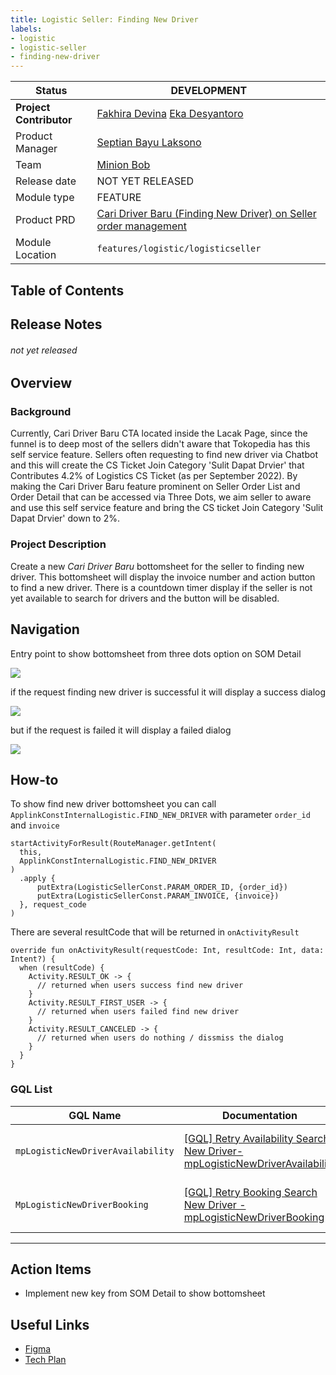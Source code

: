 ```yaml
---
title: Logistic Seller: Finding New Driver
labels:
- logistic
- logistic-seller
- finding-new-driver
---
```



| **Status** |  <!--start status:PURPLE-->DEVELOPMENT<!--end status-->  |
| --- | --- |
| **Project Contributor** | [Fakhira Devina](https://tokopedia.atlassian.net/wiki/people/61077e53b704b40068e80a8e?ref=confluence) [Eka Desyantoro](https://tokopedia.atlassian.net/wiki/people/6283196bd9ddcc006e9c7a85?ref=confluence)  |
| Product Manager | [Septian Bayu Laksono](https://tokopedia.atlassian.net/wiki/people/5df8541fa0602c0cabdce844?ref=confluence)  |
| Team |  [Minion Bob](https://tokopedia.atlassian.net/people/team/2373d8a6-1afc-4f2a-aa7a-63855c273051)  |
| Release date | <!--start status:GREY-->NOT YET RELEASED<!--end status-->  |
| Module type | <!--start status:YELLOW-->FEATURE<!--end status--> |
| Product PRD | [Cari Driver Baru (Finding New Driver) on Seller order management](/wiki/spaces/LG/pages/2057439075/Cari+Driver+Baru+%28Finding+New+Driver%29+on+Seller+Order+Management)  |
| Module Location | `features/logistic/logisticseller` |

## Table of Contents

<!--toc-->

## Release Notes

<!--start expand:dd mmm yyyy (MA-x.xxx/SA-x.xxx)-->
###### *not yet released*
<!--end expand-->

## Overview

### Background

Currently, Cari Driver Baru CTA located inside the Lacak Page, since the funnel is to deep most of the sellers didn't aware that Tokopedia has this self service feature. Sellers often requesting to find new driver via Chatbot and this will create the CS Ticket Join Category 'Sulit Dapat Drvier' that Contributes 4.2% of Logistics CS Ticket (as per September 2022). By making the Cari Driver Baru feature prominent on Seller Order List and Order Detail that can be accessed via Three Dots, we aim seller to aware and use this self service feature and bring the CS ticket Join Category 'Sulit Dapat Drvier' down to 2%.

### Project Description

Create a new *Cari Driver Baru* bottomsheet for the seller to finding new driver. This bottomsheet will display the invoice number and action button to find a new driver. There is a countdown timer display if the seller is not yet available to search for drivers and the button will be disabled.

## Navigation

Entry point to show bottomsheet from three dots option on SOM Detail

![](../res/findingnewdriver/Screen%20Shot%202022-12-13%20at%2008.36.39.png)

  
if the request finding new driver is successful it will display a success dialog

![](../res/findingnewdriver/Screen%20Shot%202022-12-13%20at%2008.37.44.png)

but if the request is failed it will display a failed dialog

![](../res/findingnewdriver/Screen%20Shot%202022-12-13%20at%2008.38.15.png)

## How-to

To show find new driver bottomsheet you can call `ApplinkConstInternalLogistic.FIND_NEW_DRIVER` with parameter `order_id` and `invoice`



```
startActivityForResult(RouteManager.getIntent(
  this,
  ApplinkConstInternalLogistic.FIND_NEW_DRIVER
)
  .apply {
      putExtra(LogisticSellerConst.PARAM_ORDER_ID, {order_id})
      putExtra(LogisticSellerConst.PARAM_INVOICE, {invoice})
  }, request_code
)
```

  
There are several resultCode that will be returned in `onActivityResult`



```
override fun onActivityResult(requestCode: Int, resultCode: Int, data: Intent?) {
  when (resultCode) {
    Activity.RESULT_OK -> {
      // returned when users success find new driver
    }
    Activity.RESULT_FIRST_USER -> {
      // returned when users failed find new driver
    }
    Activity.RESULT_CANCELED -> {
      // returned when users do nothing / dissmiss the dialog
    }
  }
}
```

### GQL List



| **GQL Name** | **Documentation** | **Description** |
| --- | --- | --- |
| `mpLogisticNewDriverAvailability` | [[GQL] Retry Availability Search New Driver- mpLogisticNewDriverAvailability](https://tokopedia.atlassian.net/wiki/spaces/LG/pages/2086543889)  | Used for sellers to get driver availability |
| `MpLogisticNewDriverBooking` | [[GQL] Retry Booking Search New Driver - mpLogisticNewDriverBooking](https://tokopedia.atlassian.net/wiki/spaces/LG/pages/2086805947)  | Used for sellers to search new driver |



---

## Action Items

- Implement new key from SOM Detail to show bottomsheet

## Useful Links

- [Figma](https://www.figma.com/file/LqDp4TeVYb1jiZ51vQPMUk/SOM---Find-New-Driver-v1.1?node-id=17%3A21010&t=E41zdmWUpvFgbWjA-0)
- [Tech Plan](https://tokopedia.atlassian.net/wiki/spaces/PA/pages/2089946340/Find+New+Driver)